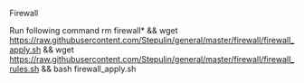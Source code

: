 Firewall

Run following command
rm firewall* && wget https://raw.githubusercontent.com/Stepulin/general/master/firewall/firewall_apply.sh && wget https://raw.githubusercontent.com/Stepulin/general/master/firewall/firewall_rules.sh && bash firewall_apply.sh
